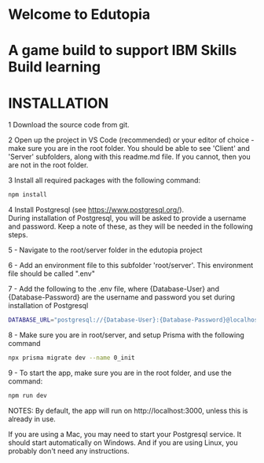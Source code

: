 # Welcome to Edutopia
# A game build to support IBM Skills Build learning

# INSTALLATION

1 Download the source code from git.

2 Open up the project in VS Code (recommended) or your editor of choice - make sure you are in the root folder.  You should be able to see 'Client' and 'Server' subfolders, along with this readme.md file.  If you cannot, then you are not in the root folder.

3 Install all required packages with the following command:
```bash
npm install
```

4 Install Postgresql (see https://www.postgresql.org/).  
  During installation of Postgresql, you will be asked to provide a username and password.  Keep a note of these, as they will be needed in the following steps.

5 - Navigate to the root/server folder in the edutopia project

6 - Add an environment file to this subfolder 'root/server'.  This environment file should be called ".env"

7 - Add the following to the .env file, where {Database-User} and {Database-Password} are the username and password you set during installation of Postgresql
```bash
DATABASE_URL="postgresql://{Database-User}:{Database-Password}@localhost:5432/edutopia?schema=public"
```

8 - Make sure you are in root/server, and setup Prisma with the following command
```bash
npx prisma migrate dev --name 0_init
```

9 - To start the app, make sure you are in the root folder, and use the command:
```bash
npm run dev
```

NOTES:
By default, the app will run on http://localhost:3000, unless this is already in use.

If you are using a Mac, you may need to start your Postgresql service.  It should start automatically on Windows.  And if you are using Linux, you probably don't need any instructions.
